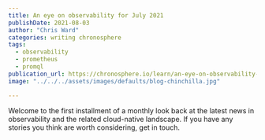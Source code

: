 ```yaml
---
title: An eye on observability for July 2021
publishDate: 2021-08-03
author: "Chris Ward"
categories: writing chronosphere
tags: 
  - observability
  - prometheus
  - promql
publication_url: https://chronosphere.io/learn/an-eye-on-observability-for-july-2021/
image: "../../../assets/images/defaults/blog-chinchilla.jpg"

---
```


Welcome to the first installment of a monthly look back at the latest news in observability and the related cloud-native landscape. If you have any stories you think are worth considering, get in touch.